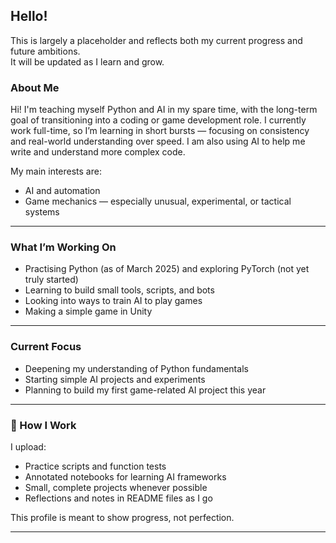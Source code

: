 ## Hello!

This is largely a placeholder and reflects both my current progress and future ambitions.  
It will be updated as I learn and grow.

### About Me

Hi! I'm teaching myself Python and AI in my spare time, with the long-term goal of transitioning into a coding or game development role. I currently work full-time, so I’m learning in short bursts — focusing on consistency and real-world understanding over speed. I am also using AI to help me write and understand more complex code.

My main interests are:
- AI and automation  
- Game mechanics — especially unusual, experimental, or tactical systems

---

### What I’m Working On
- Practising Python (as of March 2025) and exploring PyTorch (not yet truly started)  
- Learning to build small tools, scripts, and bots  
- Looking into ways to train AI to play games  
- Making a simple game in Unity

---

### Current Focus
- Deepening my understanding of Python fundamentals  
- Starting simple AI projects and experiments  
- Planning to build my first game-related AI project this year

---

### 📘 How I Work

I upload:
- Practice scripts and function tests  
- Annotated notebooks for learning AI frameworks  
- Small, complete projects whenever possible  
- Reflections and notes in README files as I go

This profile is meant to show progress, not perfection.

---
